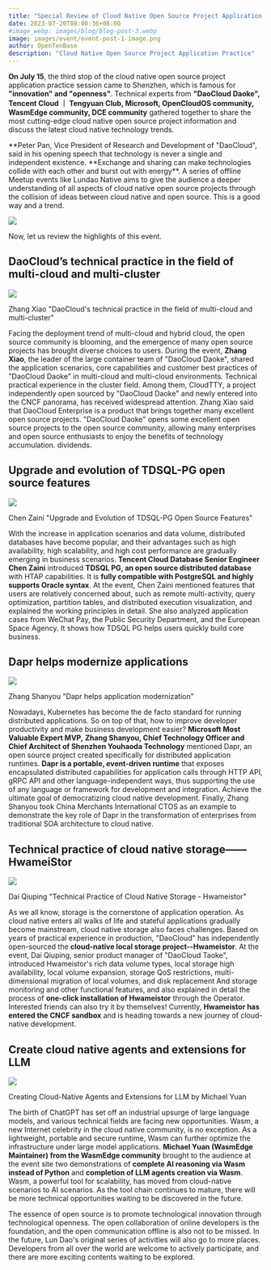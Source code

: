```yaml
---
title: "Special Review of Cloud Native Open Source Project Application Practice"
date: 2023-07-20T08:00:36+08:00
#image_webp: images/blog/blog-post-3.webp
image: images/event/event-post-1-image.png
author: OpenTenBase
description: "Cloud Native Open Source Project Application Practice"
---
```


**On July 15**, the third stop of the cloud native open source project application practice session came to Shenzhen, which is famous for **"innovation" and "openness"**. Technical experts from **"DaoCloud Daoke", Tencent Cloud ｜ Tengyuan Club, Microsoft, OpenCloudOS community, WasmEdge community, DCE community** gathered together to share the most cutting-edge cloud native open source project information and discuss the latest cloud native technology trends.

**Peter Pan, Vice President of Research and Development of "DaoCloud", said in his opening speech that technology is never a single and independent existence. **Exchange and sharing can make technologies collide with each other and burst out with energy\*\*. A series of offline Meetup events like Lundao Native aims to give the audience a deeper understanding of all aspects of cloud native open source projects through the collision of ideas between cloud native and open source. This is a good way and a trend.

<img src=../images/event-post-1-01.png class="img-fluid" />

Now, let us review the highlights of this event.

## **DaoCloud’s technical practice in the field of multi-cloud and multi-cluster**

<img src=../images/event-post-1-02.png class="img-fluid" />

Zhang Xiao "DaoCloud's technical practice in the field of multi-cloud and multi-cluster"

Facing the deployment trend of multi-cloud and hybrid cloud, the open source community is blooming, and the emergence of many open source projects has brought diverse choices to users. During the event, **Zhang Xiao**, the leader of the large container team of "DaoCloud Daoke", shared the application scenarios, core capabilities and customer best practices of "DaoCloud Daoke" in multi-cloud and multi-cloud environments. Technical practical experience in the cluster field. Among them, CloudTTY, a project independently open sourced by "DaoCloud Daoke" and newly entered into the CNCF panorama, has received widespread attention. Zhang Xiao said that DaoCloud Enterprise is a product that brings together many excellent open source projects. "DaoCloud Daoke" opens some excellent open source projects to the open source community, allowing many enterprises and open source enthusiasts to enjoy the benefits of technology accumulation. dividends.

## **Upgrade and evolution of TDSQL-PG open source features**

<img src=../images/event-post-1-03.png class="img-fluid" />

Chen Zaini "Upgrade and Evolution of TDSQL-PG Open Source Features"

With the increase in application scenarios and data volume, distributed databases have become popular, and their advantages such as high availability, high scalability, and high cost performance are gradually emerging in business scenarios. **Tencent Cloud Database Senior Engineer Chen Zaini** introduced **TDSQL PG, an open source distributed database** with HTAP capabilities. It is **fully compatible with PostgreSQL and highly supports Oracle syntax**. At the event, Chen Zaini mentioned features that users are relatively concerned about, such as remote multi-activity, query optimization, partition tables, and distributed execution visualization, and explained the working principles in detail. She also analyzed application cases from WeChat Pay, the Public Security Department, and the European Space Agency. It shows how TDSQL PG helps users quickly build core business.

## **Dapr helps modernize applications**

<img src=../images/event-post-1-04.png class="img-fluid" />

Zhang Shanyou "Dapr helps application modernization"

Nowadays, Kubernetes has become the de facto standard for running distributed applications. So on top of that, how to improve developer productivity and make business development easier? **Microsoft Most Valuable Expert MVP,** **Zhang Shanyou, Chief Technology Officer and Chief Architect of Shenzhen Youhaoda Technology** mentioned Dapr, an open source project created specifically for distributed application runtimes. **Dapr is a portable, event-driven runtime** that exposes encapsulated distributed capabilities for application calls through HTTP API, gRPC API and other language-independent ways, thus supporting the use of any language or framework for development and integration. Achieve the ultimate goal of democratizing cloud native development. Finally, Zhang Shanyou took China Merchants International CTOS as an example to demonstrate the key role of Dapr in the transformation of enterprises from traditional SOA architecture to cloud native.

## **Technical practice of cloud native storage——HwameiStor**

<img src=../images/event-post-1-05.png class="img-fluid" />

Dai Qiuping "Technical Practice of Cloud Native Storage - Hwameistor"

As we all know, storage is the cornerstone of application operation. As cloud native enters all walks of life and stateful applications gradually become mainstream, cloud native storage also faces challenges. Based on years of practical experience in production, "DaoCloud" has independently open-sourced the **cloud-native local storage project--Hwameistor**. At the event, Dai Qiuping, senior product manager of "DaoCloud Taoke", introduced Hwameistor's rich data volume types, local storage high availability, local volume expansion, storage QoS restrictions, multi-dimensional migration of local volumes, and disk replacement And storage monitoring and other functional features, and also explained in detail the process of **one-click installation of Hwameistor** through the Operator. Interested friends can also try it by themselves! Currently, **Hwameistor has entered the CNCF sandbox** and is heading towards a new journey of cloud-native development.

## **Create cloud native agents and extensions for LLM**

<img src=../images/event-post-1-06.png class="img-fluid" />

Creating Cloud-Native Agents and Extensions for LLM by Michael Yuan

The birth of ChatGPT has set off an industrial upsurge of large language models, and various technical fields are facing new opportunities. Wasm, a new Internet celebrity in the cloud native community, is no exception. As a lightweight, portable and secure runtime, Wasm can further optimize the infrastructure under large model applications. **Michael Yuan (WasmEdge Maintainer) from the WasmEdge community** brought to the audience at the event site two demonstrations of **complete AI reasoning via Wasm instead of Python** and **completion of LLM agents creation via Wasm**. Wasm, a powerful tool for scalability, has moved from cloud-native scenarios to AI scenarios. As the tool chain continues to mature, there will be more technical opportunities waiting to be discovered in the future.

The essence of open source is to promote technological innovation through technological openness. The open collaboration of online developers is the foundation, and the open communication offline is also not to be missed. In the future, Lun Dao's original series of activities will also go to more places. Developers from all over the world are welcome to actively participate, and there are more exciting contents waiting to be explored.
